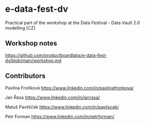 # e-data-fest-dv
Practical part of the workshop at the Data Festival - Data Vault 2.0 modelling [CZ]

## Workshop notes

https://github.com/productboardlabs/e-data-fest-dv/blob/main/workshop.md

## Contributors
Pavlína Froňková https://www.linkedin.com/in/pavlinafronkova/

Jan Řasa https://www.linkedin.com/in/janrasa/

Matuš Pavliščák https://www.linkedin.com/in/pavliscak/

Petr Forman https://www.linkedin.com/in/petrforman/
